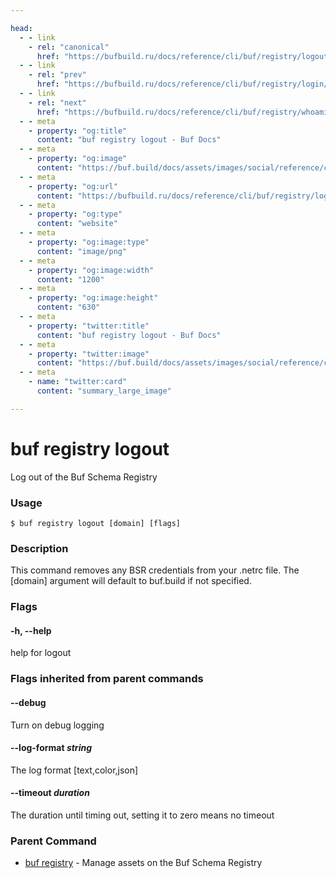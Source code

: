 ```yaml
---

head:
  - - link
    - rel: "canonical"
      href: "https://bufbuild.ru/docs/reference/cli/buf/registry/logout/"
  - - link
    - rel: "prev"
      href: "https://bufbuild.ru/docs/reference/cli/buf/registry/login/"
  - - link
    - rel: "next"
      href: "https://bufbuild.ru/docs/reference/cli/buf/registry/whoami/"
  - - meta
    - property: "og:title"
      content: "buf registry logout - Buf Docs"
  - - meta
    - property: "og:image"
      content: "https://buf.build/docs/assets/images/social/reference/cli/buf/registry/logout.png"
  - - meta
    - property: "og:url"
      content: "https://bufbuild.ru/docs/reference/cli/buf/registry/logout/"
  - - meta
    - property: "og:type"
      content: "website"
  - - meta
    - property: "og:image:type"
      content: "image/png"
  - - meta
    - property: "og:image:width"
      content: "1200"
  - - meta
    - property: "og:image:height"
      content: "630"
  - - meta
    - property: "twitter:title"
      content: "buf registry logout - Buf Docs"
  - - meta
    - property: "twitter:image"
      content: "https://buf.build/docs/assets/images/social/reference/cli/buf/registry/logout.png"
  - - meta
    - name: "twitter:card"
      content: "summary_large_image"

---
```


# buf registry logout

Log out of the Buf Schema Registry

### Usage

```console
$ buf registry logout [domain] [flags]
```

### Description

This command removes any BSR credentials from your .netrc file. The \[domain\] argument will default to buf.build if not specified.

### Flags

#### \-h, --help

help for logout

### Flags inherited from parent commands

#### \--debug

Turn on debug logging

#### \--log-format _string_

The log format \[text,color,json\]

#### \--timeout _duration_

The duration until timing out, setting it to zero means no timeout

### Parent Command

- [buf registry](../) - Manage assets on the Buf Schema Registry
